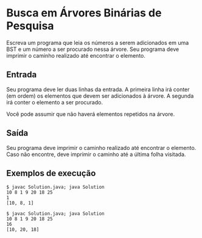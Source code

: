 # Busca em Árvores Binárias de Pesquisa

Escreva um programa que leia os números a serem adicionados em uma BST e um número a ser procurado nessa árvore. Seu programa deve imprimir o caminho realizado até encontrar o elemento.

## Entrada

Seu programa deve ler duas linhas da entrada. A primeira linha irá conter (em ordem) os elementos que devem ser adicionados à árvore. A segunda irá conter o elemento a ser procurado.

Você pode assumir que não haverá elementos repetidos na árvore.

## Saída

Seu programa deve imprimir o caminho realizado até encontrar o elemento. Caso não encontre, deve imprimir o caminho até a última folha visitada.

## Exemplos de execução

	$ javac Solution.java; java Solution
	10 8 1 9 20 18 25
	1
	[10, 8, 1]
	
	$ javac Solution.java; java Solution
	10 8 1 9 20 18 25
	16
	[10, 20, 18]